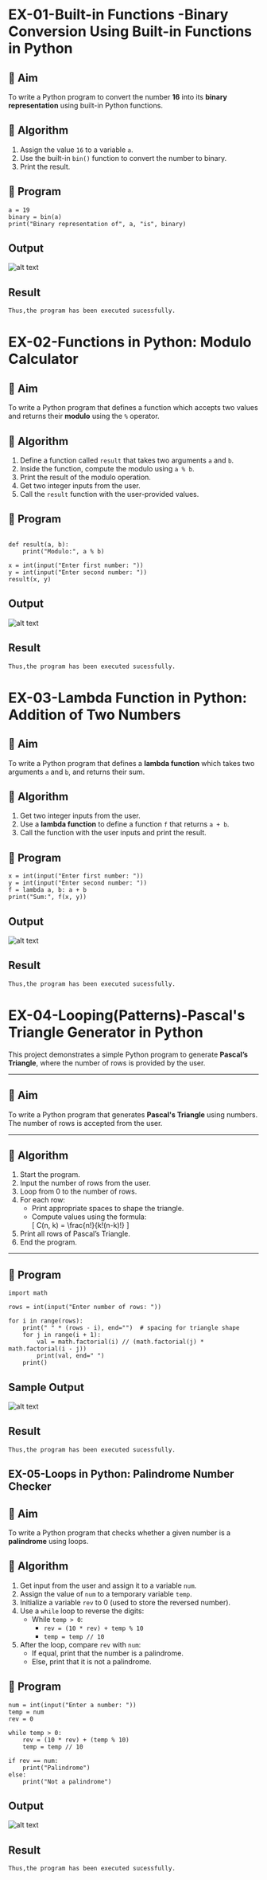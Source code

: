 # EX-01-Built-in Functions -Binary Conversion Using Built-in Functions in Python

## 🎯 Aim
To write a Python program to convert the number **16** into its **binary representation** using built-in Python functions.

## 🧠 Algorithm
1. Assign the value `16` to a variable `a`.
2. Use the built-in `bin()` function to convert the number to binary.
3. Print the result.

## 🧾 Program
```
a = 19
binary = bin(a)
print("Binary representation of", a, "is", binary)
```


## Output
![alt text](<Screenshot 2025-10-20 231827.png>)
## Result
```
Thus,the program has been executed sucessfully.
```


# EX-02-Functions in Python: Modulo Calculator

## 🎯 Aim
To write a Python program that defines a function which accepts two values and returns their **modulo** using the `%` operator.

## 🧠 Algorithm
1. Define a function called `result` that takes two arguments `a` and `b`.
2. Inside the function, compute the modulo using `a % b`.
3. Print the result of the modulo operation.
4. Get two integer inputs from the user.
5. Call the `result` function with the user-provided values.

## 🧾 Program
```

def result(a, b):
    print("Modulo:", a % b)

x = int(input("Enter first number: "))
y = int(input("Enter second number: "))
result(x, y)
```

## Output
![alt text](image.png)

## Result
```
Thus,the program has been executed sucessfully.
```


# EX-03-Lambda Function in Python: Addition of Two Numbers

## 🎯 Aim
To write a Python program that defines a **lambda function** which takes two arguments `a` and `b`, and returns their sum.

## 🧠 Algorithm
1. Get two integer inputs from the user.
2. Use a **lambda function** to define a function `f` that returns `a + b`.
3. Call the function with the user inputs and print the result.

## 🧾 Program
```
x = int(input("Enter first number: "))
y = int(input("Enter second number: "))
f = lambda a, b: a + b
print("Sum:", f(x, y))
```

## Output
![alt text](<Screenshot 2025-10-20 232038.png>)

## Result
```
Thus,the program has been executed sucessfully.
```


# EX-04-Looping(Patterns)-Pascal's Triangle Generator in Python

This project demonstrates a simple Python program to generate **Pascal’s Triangle**, where the number of rows is provided by the user.

---

## 🎯 Aim

To write a Python program that generates **Pascal's Triangle** using numbers. The number of rows is accepted from the user.

---

## 🧠 Algorithm

1. Start the program.
2. Input the number of rows from the user.
3. Loop from 0 to the number of rows.
4. For each row:
   - Print appropriate spaces to shape the triangle.
   - Compute values using the formula:  
     \[
     C(n, k) = \frac{n!}{k!(n-k)!}
     \]
5. Print all rows of Pascal’s Triangle.
6. End the program.

---

## 🧪 Program
```
import math

rows = int(input("Enter number of rows: "))

for i in range(rows):
    print(" " * (rows - i), end="")  # spacing for triangle shape
    for j in range(i + 1):
        val = math.factorial(i) // (math.factorial(j) * math.factorial(i - j))
        print(val, end=" ")
    print()
```

## Sample Output
![alt text](<Screenshot 2025-10-20 232256.png>)


## Result
```
Thus,the program has been executed sucessfully.
```


## EX-05-Loops in Python: Palindrome Number Checker

## 🎯 Aim
To write a Python program that checks whether a given number is a **palindrome** using loops.

## 🧠 Algorithm
1. Get input from the user and assign it to a variable `num`.
2. Assign the value of `num` to a temporary variable `temp`.
3. Initialize a variable `rev` to 0 (used to store the reversed number).
4. Use a `while` loop to reverse the digits:
   - While `temp > 0`:
     - `rev = (10 * rev) + temp % 10`
     - `temp = temp // 10`
5. After the loop, compare `rev` with `num`:
   - If equal, print that the number is a palindrome.
   - Else, print that it is not a palindrome.

## 🧾 Program
```
num = int(input("Enter a number: "))
temp = num
rev = 0

while temp > 0:
    rev = (10 * rev) + (temp % 10)
    temp = temp // 10

if rev == num:
    print("Palindrome")
else:
    print("Not a palindrome")
```    
## Output
![alt text](<Screenshot 2025-10-20 232423.png>)

## Result
```
Thus,the program has been executed sucessfully.
```

